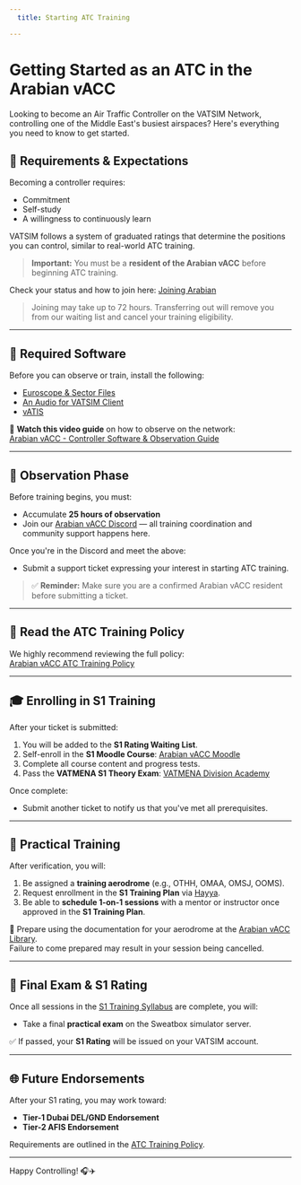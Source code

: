 ```yaml
---
  title: Starting ATC Training

---
```

# Getting Started as an ATC in the Arabian vACC

Looking to become an Air Traffic Controller on the VATSIM Network, controlling one of the Middle East's busiest airspaces? Here's everything you need to know to get started.

## 📌 Requirements & Expectations

Becoming a controller requires:

- Commitment
- Self-study
- A willingness to continuously learn

VATSIM follows a system of graduated ratings that determine the positions you can control, similar to real-world ATC training.

> **Important:** You must be a **resident of the Arabian vACC** before beginning ATC training.

Check your status and how to join here: [Joining Arabian](https://library.arabian-vacc.com/vacc_documents/getting_started/joining_arabian/)

> Joining may take up to 72 hours. Transferring out will remove you from our waiting list and cancel your training eligibility.

---

## 🧰 Required Software

Before you can observe or train, install the following:

- [Euroscope & Sector Files](https://library.arabian-vacc.com/foundations/controller%20software/euroscope/)
- [An Audio for VATSIM Client](https://library.arabian-vacc.com/foundations/controller%20software/audio/)
- [vATIS](https://library.arabian-vacc.com/foundations/controller%20software/vatis/)

🎥 **Watch this video guide** on how to observe on the network:  
[Arabian vACC - Controller Software & Observation Guide](https://www.youtube.com/watch?v=ycCieiy0ufc)

---

## 🔭 Observation Phase

Before training begins, you must:

- Accumulate **25 hours of observation**
- Join our [Arabian vACC Discord](https://discord.com/invite/Fk9Wspw) — all training coordination and community support happens here.

Once you're in the Discord and meet the above:

- Submit a support ticket expressing your interest in starting ATC training.

> ✅ **Reminder:** Make sure you are a confirmed Arabian vACC resident before submitting a ticket.

---

## 📘 Read the ATC Training Policy

We highly recommend reviewing the full policy:  
[Arabian vACC ATC Training Policy](https://library.arabian-vacc.com/vacc_documents/policies/training_policy/)

---

## 🎓 Enrolling in S1 Training

After your ticket is submitted:

1. You will be added to the **S1 Rating Waiting List**.
2. Self-enroll in the **S1 Moodle Course**: [Arabian vACC Moodle](https://moodle.arabian-vacc.com)
3. Complete all course content and progress tests.
4. Pass the **VATMENA S1 Theory Exam**: [VATMENA Division Academy](https://academy.vatsim.me)

Once complete:
- Submit another ticket to notify us that you've met all prerequisites.

---

## 🛫 Practical Training

After verification, you will:

1. Be assigned a **training aerodrome** (e.g., OTHH, OMAA, OMSJ, OOMS).
2. Request enrollment in the **S1 Training Plan** via [Hayya](https://hayya.vatsim.me/).
3. Be able to **schedule 1-on-1 sessions** with a mentor or instructor once approved in the **S1 Training Plan**.

📖 Prepare using the documentation for your aerodrome at the [Arabian vACC Library](https://library.arabian-vacc.com/).  
Failure to come prepared may result in your session being cancelled.

---

## 🧪 Final Exam & S1 Rating

Once all sessions in the [S1 Training Syllabus](https://library.arabian-vacc.com/vacc_documents/training_syllabus/s1/) are complete, you will:

- Take a final **practical exam** on the Sweatbox simulator server.

✅ If passed, your **S1 Rating** will be issued on your VATSIM account.

---

## 🌐 Future Endorsements

After your S1 rating, you may work toward:

- **Tier-1 Dubai DEL/GND Endorsement**
- **Tier-2 AFIS Endorsement**

Requirements are outlined in the [ATC Training Policy](https://library.arabian-vacc.com/vacc_documents/policies/training_policy/).

---

Happy Controlling! 🎧✈️